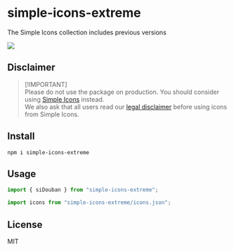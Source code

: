 # simple-icons-extreme

The Simple Icons collection includes previous versions

<a href="https://github.com/LitoMore/simple-icons-extreme/actions">
	<img src="https://img.shields.io/github/actions/workflow/status/LitoMore/simple-icons-extreme/bun.yml?branch=main&logo=bun&logoColor=fff&label=Bun&labelColor=333"/>
</a>

## Disclaimer

> [!IMPORTANT]\
> Please do not use the package on production. You should consider using [Simple Icons](https://github.com/simple-icons/simple-icons) instead.\
> We also ask that all users read our [legal disclaimer](https://github.com/simple-icons/simple-icons/blob/develop/DISCLAIMER.md) before using icons from Simple Icons.

## Install

```shell
npm i simple-icons-extreme
```

## Usage

```typescript
import { siDouban } from "simple-icons-extreme";
```

```typescript
import icons from "simple-icons-extreme/icons.json";
```

## License

MIT
